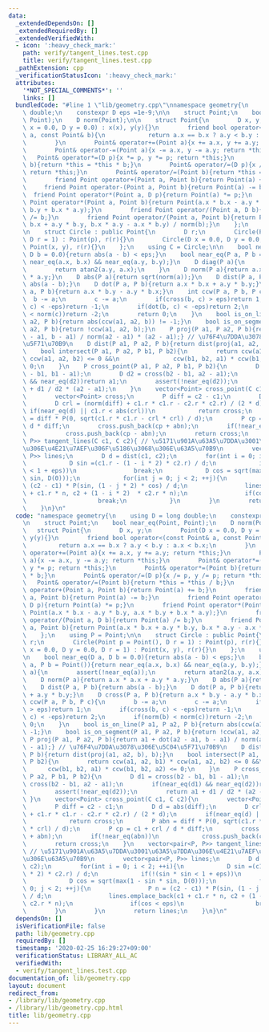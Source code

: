 ```yaml
---
data:
  _extendedDependsOn: []
  _extendedRequiredBy: []
  _extendedVerifiedWith:
  - icon: ':heavy_check_mark:'
    path: verify/tangent_lines.test.cpp
    title: verify/tangent_lines.test.cpp
  _pathExtension: cpp
  _verificationStatusIcon: ':heavy_check_mark:'
  attributes:
    '*NOT_SPECIAL_COMMENTS*': ''
    links: []
  bundledCode: "#line 1 \"lib/geometry.cpp\"\nnamespace geometry{\n    using D = long\
    \ double;\n    constexpr D eps =1e-9;\n\n    struct Point;\n    bool near_eq(Point,\
    \ Point);\n    D norm(Point);\n\n    struct Point{\n        D x, y;\n        Point(D\
    \ x = 0.0, D y = 0.0) : x(x), y(y){}\n        friend bool operator<(const Point&\
    \ a, const Point& b){\n            return a.x == b.x ? a.y < b.y : a.x < b.x;\n\
    \        }\n        Point& operator+=(Point a){x += a.x, y += a.y; return *this;}\n\
    \        Point& operator-=(Point a){x -= a.x, y -= a.y; return *this;}\n     \
    \   Point& operator*=(D p){x *= p, y *= p; return *this;}\n        Point& operator*=(Point\
    \ b){return *this = *this * b;}\n        Point& operator/=(D p){x /= p, y /= p;\
    \ return *this;}\n        Point& operator/=(Point b){return *this = *this / b;}\n\
    \        friend Point operator+(Point a, Point b){return Point(a) += b;}\n   \
    \     friend Point operator-(Point a, Point b){return Point(a) -= b;}\n      \
    \  friend Point operator*(Point a, D p){return Point(a) *= p;}\n        friend\
    \ Point operator*(Point a, Point b){return Point(a.x * b.x - a.y * b.y, a.x *\
    \ b.y + b.x * a.y);}\n        friend Point operator/(Point a, D b){return Point(a)\
    \ /= b;}\n        friend Point operator/(Point a, Point b){return Point(a.x *\
    \ b.x + a.y * b.y, b.x * a.y - a.x * b.y) / norm(b);}\n    };\n    using P = Point;\n\
    \n    struct Circle : public Point{\n        D r;\n        Circle(Point p = Point(),\
    \ D r = 1) : Point(p), r(r){}\n        Circle(D x = 0.0, D y = 0.0, D r = 1) :\
    \ Point(x, y), r(r){}\n    };\n    using C = Circle;\n\n    bool near_eq(D a,\
    \ D b = 0.0){return abs(a - b) < eps;}\n    bool near_eq(P a, P b = Point()){return\
    \ near_eq(a.x, b.x) && near_eq(a.y, b.y);}\n    D diag(P a){\n        assert(!near_eq(a));\n\
    \        return atan2(a.y, a.x);\n    }\n    D norm(P a){return a.x * a.x + a.y\
    \ * a.y;}\n    D abs(P a){return sqrt(norm(a));}\n    D dist(P a, P b){return\
    \ abs(a - b);}\n    D dot(P a, P b){return a.x * b.x + a.y * b.y;}\n    D cross(P\
    \ a, P b){return a.x * b.y - a.y * b.x;}\n    int ccw(P a, P b, P c){\n      \
    \  b -= a;\n        c -= a;\n        if(cross(b, c) > eps)return 1;\n        if(cross(b,\
    \ c) < -eps)return -1;\n        if(dot(b, c) < -eps)return 2;\n        if(norm(b)\
    \ < norm(c))return -2;\n        return 0;\n    }\n    bool is_on_line(P a1, P\
    \ a2, P b){return abs(ccw(a1, a2, b)) != -1;}\n    bool is_on_segment(P a1, P\
    \ a2, P b){return !ccw(a1, a2, b);}\n    P proj(P a1, P a2, P b){return a1 + dot(a2\
    \ - a1, b - a1) / norm(a2 - a1) * (a2 - a1);} // \u76F4\u7DDA\u3078\u306E\u5C04\
    \u5F71\u70B9\n    D dist(P a1, P a2, P b){return dist(proj(a1, a2, b), b);}\n\
    \    bool intersect(P a1, P a2, P b1, P b2){\n        return ccw(a1, a2, b1) *\
    \ ccw(a1, a2, b2) <= 0 &&\n               ccw(b1, b2, a1) * ccw(b1, b2, a2) <=\
    \ 0;\n    }\n    P cross_point(P a1, P a2, P b1, P b2){\n        D d1 = cross(b2\
    \ - b1, b1 - a1);\n        D d2 = cross(b2 - b1, a2 - a1);\n        if(near_eq(d1)\
    \ && near_eq(d2))return a1;\n        assert(!near_eq(d2));\n        return a1\
    \ + d1 / d2 * (a2 - a1);\n    }\n    vector<Point> cross_point(C c1, C c2){\n\
    \        vector<Point> cross;\n        P diff = c2 - c1;\n        D d = abs(diff);\n\
    \        D crl = (norm(diff) + c1.r * c1.r - c2.r * c2.r) / (2 * d);\n       \
    \ if(near_eq(d) || c1.r < abs(crl))\n            return cross;\n        P abn\
    \ = diff * P(0, sqrt(c1.r * c1.r - crl * crl) / d);\n        P cp = c1 + crl /\
    \ d * diff;\n        cross.push_back(cp + abn);\n        if(!near_eq(abn))\n \
    \           cross.push_back(cp - abn);\n        return cross;\n    }\n    vector<pair<P,\
    \ P>> tangent_lines(C c1, C c2){ // \u5171\u901A\u63A5\u7DDA\u3001\u63A5\u7DDA\
    \u306E\u4E21\u7AEF\u306F\u5186\u3068\u306E\u63A5\u70B9\n        vector<pair<P,\
    \ P>> lines;\n        D d = dist(c1, c2);\n        for(int i = 0; i < 2; ++i){\n\
    \            D sin =(c1.r - (1 - i * 2) * c2.r) / d;\n            if(!(sin * sin\
    \ < 1 + eps))\n                break;\n            D cos = sqrt(max(1 - sin *\
    \ sin, D(0)));\n            for(int j = 0; j < 2; ++j){\n                P n =\
    \ (c2 - c1) * P(sin, (1 - j * 2) * cos) / d;\n                lines.emplace_back(c1\
    \ + c1.r * n, c2 + (1 - i * 2)  * c2.r * n);\n                if(cos < eps)\n\
    \                    break;\n            }\n        }\n        return lines;\n\
    \    }\n}\n"
  code: "namespace geometry{\n    using D = long double;\n    constexpr D eps =1e-9;\n\
    \n    struct Point;\n    bool near_eq(Point, Point);\n    D norm(Point);\n\n \
    \   struct Point{\n        D x, y;\n        Point(D x = 0.0, D y = 0.0) : x(x),\
    \ y(y){}\n        friend bool operator<(const Point& a, const Point& b){\n   \
    \         return a.x == b.x ? a.y < b.y : a.x < b.x;\n        }\n        Point&\
    \ operator+=(Point a){x += a.x, y += a.y; return *this;}\n        Point& operator-=(Point\
    \ a){x -= a.x, y -= a.y; return *this;}\n        Point& operator*=(D p){x *= p,\
    \ y *= p; return *this;}\n        Point& operator*=(Point b){return *this = *this\
    \ * b;}\n        Point& operator/=(D p){x /= p, y /= p; return *this;}\n     \
    \   Point& operator/=(Point b){return *this = *this / b;}\n        friend Point\
    \ operator+(Point a, Point b){return Point(a) += b;}\n        friend Point operator-(Point\
    \ a, Point b){return Point(a) -= b;}\n        friend Point operator*(Point a,\
    \ D p){return Point(a) *= p;}\n        friend Point operator*(Point a, Point b){return\
    \ Point(a.x * b.x - a.y * b.y, a.x * b.y + b.x * a.y);}\n        friend Point\
    \ operator/(Point a, D b){return Point(a) /= b;}\n        friend Point operator/(Point\
    \ a, Point b){return Point(a.x * b.x + a.y * b.y, b.x * a.y - a.x * b.y) / norm(b);}\n\
    \    };\n    using P = Point;\n\n    struct Circle : public Point{\n        D\
    \ r;\n        Circle(Point p = Point(), D r = 1) : Point(p), r(r){}\n        Circle(D\
    \ x = 0.0, D y = 0.0, D r = 1) : Point(x, y), r(r){}\n    };\n    using C = Circle;\n\
    \n    bool near_eq(D a, D b = 0.0){return abs(a - b) < eps;}\n    bool near_eq(P\
    \ a, P b = Point()){return near_eq(a.x, b.x) && near_eq(a.y, b.y);}\n    D diag(P\
    \ a){\n        assert(!near_eq(a));\n        return atan2(a.y, a.x);\n    }\n\
    \    D norm(P a){return a.x * a.x + a.y * a.y;}\n    D abs(P a){return sqrt(norm(a));}\n\
    \    D dist(P a, P b){return abs(a - b);}\n    D dot(P a, P b){return a.x * b.x\
    \ + a.y * b.y;}\n    D cross(P a, P b){return a.x * b.y - a.y * b.x;}\n    int\
    \ ccw(P a, P b, P c){\n        b -= a;\n        c -= a;\n        if(cross(b, c)\
    \ > eps)return 1;\n        if(cross(b, c) < -eps)return -1;\n        if(dot(b,\
    \ c) < -eps)return 2;\n        if(norm(b) < norm(c))return -2;\n        return\
    \ 0;\n    }\n    bool is_on_line(P a1, P a2, P b){return abs(ccw(a1, a2, b)) !=\
    \ -1;}\n    bool is_on_segment(P a1, P a2, P b){return !ccw(a1, a2, b);}\n   \
    \ P proj(P a1, P a2, P b){return a1 + dot(a2 - a1, b - a1) / norm(a2 - a1) * (a2\
    \ - a1);} // \u76F4\u7DDA\u3078\u306E\u5C04\u5F71\u70B9\n    D dist(P a1, P a2,\
    \ P b){return dist(proj(a1, a2, b), b);}\n    bool intersect(P a1, P a2, P b1,\
    \ P b2){\n        return ccw(a1, a2, b1) * ccw(a1, a2, b2) <= 0 &&\n         \
    \      ccw(b1, b2, a1) * ccw(b1, b2, a2) <= 0;\n    }\n    P cross_point(P a1,\
    \ P a2, P b1, P b2){\n        D d1 = cross(b2 - b1, b1 - a1);\n        D d2 =\
    \ cross(b2 - b1, a2 - a1);\n        if(near_eq(d1) && near_eq(d2))return a1;\n\
    \        assert(!near_eq(d2));\n        return a1 + d1 / d2 * (a2 - a1);\n   \
    \ }\n    vector<Point> cross_point(C c1, C c2){\n        vector<Point> cross;\n\
    \        P diff = c2 - c1;\n        D d = abs(diff);\n        D crl = (norm(diff)\
    \ + c1.r * c1.r - c2.r * c2.r) / (2 * d);\n        if(near_eq(d) || c1.r < abs(crl))\n\
    \            return cross;\n        P abn = diff * P(0, sqrt(c1.r * c1.r - crl\
    \ * crl) / d);\n        P cp = c1 + crl / d * diff;\n        cross.push_back(cp\
    \ + abn);\n        if(!near_eq(abn))\n            cross.push_back(cp - abn);\n\
    \        return cross;\n    }\n    vector<pair<P, P>> tangent_lines(C c1, C c2){\
    \ // \u5171\u901A\u63A5\u7DDA\u3001\u63A5\u7DDA\u306E\u4E21\u7AEF\u306F\u5186\u3068\
    \u306E\u63A5\u70B9\n        vector<pair<P, P>> lines;\n        D d = dist(c1,\
    \ c2);\n        for(int i = 0; i < 2; ++i){\n            D sin =(c1.r - (1 - i\
    \ * 2) * c2.r) / d;\n            if(!(sin * sin < 1 + eps))\n                break;\n\
    \            D cos = sqrt(max(1 - sin * sin, D(0)));\n            for(int j =\
    \ 0; j < 2; ++j){\n                P n = (c2 - c1) * P(sin, (1 - j * 2) * cos)\
    \ / d;\n                lines.emplace_back(c1 + c1.r * n, c2 + (1 - i * 2)  *\
    \ c2.r * n);\n                if(cos < eps)\n                    break;\n    \
    \        }\n        }\n        return lines;\n    }\n}\n"
  dependsOn: []
  isVerificationFile: false
  path: lib/geometry.cpp
  requiredBy: []
  timestamp: '2020-02-25 16:29:27+09:00'
  verificationStatus: LIBRARY_ALL_AC
  verifiedWith:
  - verify/tangent_lines.test.cpp
documentation_of: lib/geometry.cpp
layout: document
redirect_from:
- /library/lib/geometry.cpp
- /library/lib/geometry.cpp.html
title: lib/geometry.cpp
---
```

